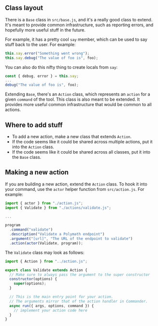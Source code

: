 ## Class layout

There is a `Base` class in `src/base.js`, and it's a really good class to extend. It's meant to provide common infrastructure, such as reporting errors, and hopefully more useful stuff in the future.

For example, it has a pretty cool `say` member, which can be used to say stuff back to the user. For example:

```js
this.say.error("Something went wrong");
this.say.debug("The value of foo is", foo);
```

You can also do this nifty thing to create locals from `say`:

```js
const { debug, error } = this.say;
...
debug("The value of foo is", foo);
```

Extending `Base`, there's an `Action` class, which represents an `action` for a given `command` of the tool. This class is also meant to be extended. It provides more useful common infrastructure that would be common to all actions.

## Where to add stuff

- To add a new action, make a new class that extends `Action`.
- If the code seems like it could be shared across multiple actions, put it into the `Action` class.
- If the code seems like it could be shared across all classes, put it into the `Base` class.

## Making a new action

If you are building a new action, extend the `Action` class. To hook it into your command, use the `actor` helper function from `src/action.js`. For example:

```js
import { actor } from "./action.js";
import { Validate } from "./actions/validate.js";

...

program
  .command("validate")
  .description("Validate a Polymath endpoint")
  .argument("[url]", "The URL of the endpoint to validate")
  .action(actor(Validate, program));
```

The `Validate` class may look as follows:

```js
import { Action } from "../action.js";

export class Validate extends Action {
  // Make sure to always pass the argument to the super constructor
  constructor(options) {
    super(options);
  }

  // This is the main entry point for your action.
  // The arguments mirror that of the action handler in Commander.
  async run({ args, options, command }) {
    // implement your action code here
  }
}
```
